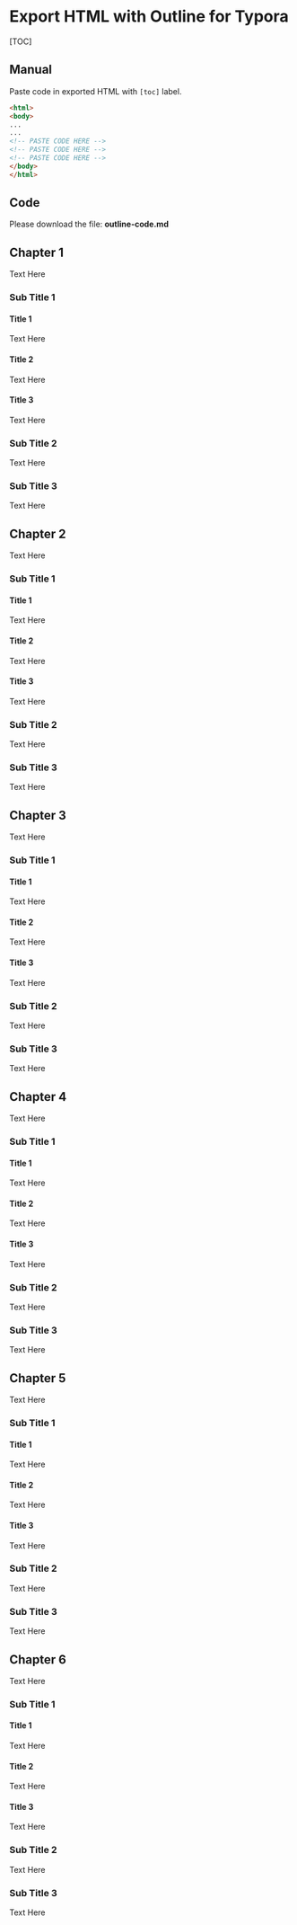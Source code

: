 # Export HTML with Outline for Typora

[TOC]

## Manual

Paste code in exported HTML with `[toc]` label.

```html
<html>
<body>
...
...
<!-- PASTE CODE HERE -->
<!-- PASTE CODE HERE -->
<!-- PASTE CODE HERE -->
</body>
</html>
```



## Code

Please download the file: **outline-code.md**




## Chapter 1

Text Here

### Sub Title 1

#### Title 1

Text Here

#### Title 2

Text Here

#### Title 3 

Text Here

### Sub Title 2

Text Here

### Sub Title 3

Text Here



## Chapter 2

Text Here

### Sub Title 1

#### Title 1

Text Here

#### Title 2

Text Here

#### Title 3 

Text Here

### Sub Title 2

Text Here

### Sub Title 3

Text Here



## Chapter 3

Text Here

### Sub Title 1

#### Title 1

Text Here

#### Title 2

Text Here

#### Title 3 

Text Here

### Sub Title 2

Text Here

### Sub Title 3

Text Here



## Chapter 4

Text Here

### Sub Title 1

#### Title 1

Text Here

#### Title 2

Text Here

#### Title 3 

Text Here

### Sub Title 2

Text Here

### Sub Title 3

Text Here



## Chapter 5

Text Here

### Sub Title 1

#### Title 1

Text Here

#### Title 2

Text Here

#### Title 3 

Text Here

### Sub Title 2

Text Here

### Sub Title 3

Text Here


## Chapter 6

Text Here

### Sub Title 1

#### Title 1

Text Here

#### Title 2

Text Here

#### Title 3 

Text Here

### Sub Title 2

Text Here

### Sub Title 3

Text Here

